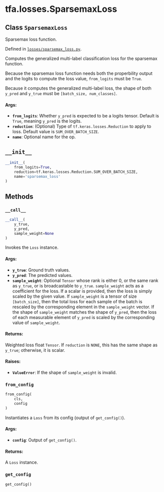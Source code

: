 <div itemscope itemtype="http://developers.google.com/ReferenceObject">
<meta itemprop="name" content="tfa.losses.SparsemaxLoss" />
<meta itemprop="path" content="Stable" />
<meta itemprop="property" content="__call__"/>
<meta itemprop="property" content="__init__"/>
<meta itemprop="property" content="from_config"/>
<meta itemprop="property" content="get_config"/>
</div>

# tfa.losses.SparsemaxLoss

## Class `SparsemaxLoss`

Sparsemax loss function.





Defined in [`losses/sparsemax_loss.py`](https://github.com/tensorflow/addons/tree/r0.3/tensorflow_addons/losses/sparsemax_loss.py).

<!-- Placeholder for "Used in" -->

Computes the generalized multi-label classification loss for the sparsemax
function.

Because the sparsemax loss function needs both the properbility output and
the logits to compute the loss value, `from_logits` must be `True`.

Because it computes the generalized multi-label loss, the shape of both
`y_pred` and `y_true` must be `[batch_size, num_classes]`.

#### Args:

* <b>`from_logits`</b>: Whether `y_pred` is expected to be a logits tensor. Default
    is `True`, meaning `y_pred` is the logits.
* <b>`reduction`</b>: (Optional) Type of `tf.keras.losses.Reduction` to apply to
    loss. Default value is `SUM_OVER_BATCH_SIZE`.
* <b>`name`</b>: Optional name for the op.

<h2 id="__init__"><code>__init__</code></h2>

``` python
__init__(
    from_logits=True,
    reduction=tf.keras.losses.Reduction.SUM_OVER_BATCH_SIZE,
    name='sparsemax_loss'
)
```





## Methods

<h3 id="__call__"><code>__call__</code></h3>

``` python
__call__(
    y_true,
    y_pred,
    sample_weight=None
)
```

Invokes the `Loss` instance.

#### Args:

* <b>`y_true`</b>: Ground truth values.
* <b>`y_pred`</b>: The predicted values.
* <b>`sample_weight`</b>: Optional `Tensor` whose rank is either 0, or the same rank
    as `y_true`, or is broadcastable to `y_true`. `sample_weight` acts as a
    coefficient for the loss. If a scalar is provided, then the loss is
    simply scaled by the given value. If `sample_weight` is a tensor of size
    `[batch_size]`, then the total loss for each sample of the batch is
    rescaled by the corresponding element in the `sample_weight` vector. If
    the shape of `sample_weight` matches the shape of `y_pred`, then the
    loss of each measurable element of `y_pred` is scaled by the
    corresponding value of `sample_weight`.


#### Returns:

Weighted loss float `Tensor`. If `reduction` is `NONE`, this has the same
  shape as `y_true`; otherwise, it is scalar.


#### Raises:

* <b>`ValueError`</b>: If the shape of `sample_weight` is invalid.

<h3 id="from_config"><code>from_config</code></h3>

``` python
from_config(
    cls,
    config
)
```

Instantiates a `Loss` from its config (output of `get_config()`).

#### Args:

* <b>`config`</b>: Output of `get_config()`.


#### Returns:

A `Loss` instance.

<h3 id="get_config"><code>get_config</code></h3>

``` python
get_config()
```





